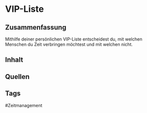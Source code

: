 # VIP-Liste
## Zusammenfassung
Mithilfe deiner persönlichen VIP-Liste entscheidest du, mit welchen Menschen du Zeit verbringen möchtest und mit welchen nicht.

## Inhalt


## Quellen


## Tags
#Zeitmanagement 
